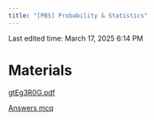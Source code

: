 ```yaml
---
title: "[PBS] Probability & Statistics"
---
```

Last edited time: March 17, 2025 6:14 PM

# Materials

[](https://moodle.epita.fr/course/view.php?id=2998)

[gtEg3R0G.pdf](%5BPBS%5D%20Probability%20&%20Statistics/gtEg3R0G.pdf)

[Answers mcq](%5BPBS%5D%20Probability%20&%20Statistics/Answers%20mcq.md)
